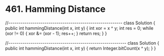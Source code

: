 # 461. Hamming Distance

//--------------------------------------------------------- class Solution { public int hammingDistance\(int x, int y\) { int xor = x ^ y; int res = 0; while \(xor != 0\) { xor &= \(xor - 1\); res++; } return res; } }

//----------------------------------------------------------- class Solution { public int hammingDistance\(int x, int y\) { return Integer.bitCount\(x ^ y\); } }


